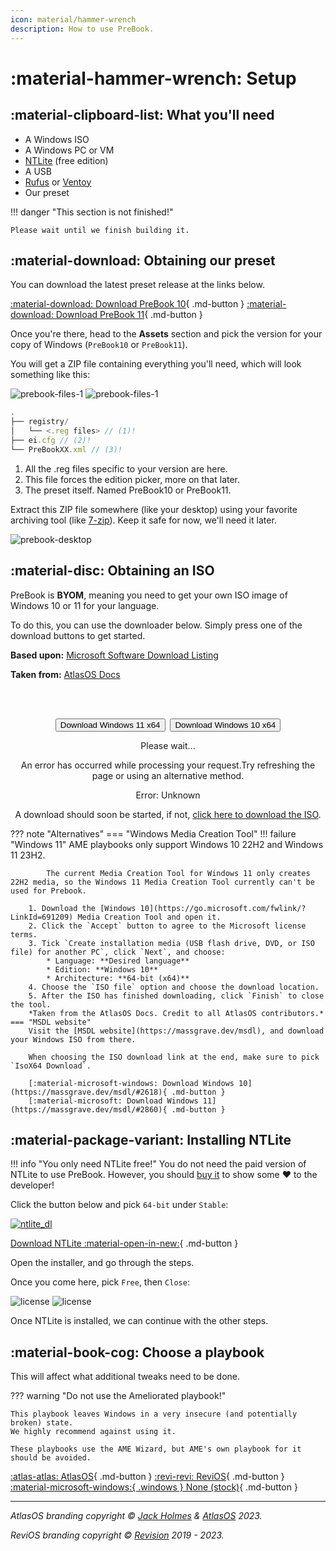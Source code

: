 ```yaml
---
icon: material/hammer-wrench
description: How to use PreBook.
---
```


# :material-hammer-wrench: Setup

## :material-clipboard-list: What you'll need

- A Windows ISO
- A Windows PC or VM
- [NTLite](https://ntlite.com) (free edition)
- A USB
- [Rufus](https://rufus.ie "Bootable USB creator for Windows") or [Ventoy](https://www.ventoy.net "Multiple ISOs on one USB stick!")
- Our preset

!!! danger "This section is not finished!"

    Please wait until we finish building it.

## :material-download: Obtaining our preset

You can download the latest preset release at the links below.

[:material-download: Download PreBook 10](https://github.com/Pre-Book/PreBook/releases/latest/download/PreBook10.zip){ .md-button } [:material-download: Download PreBook 11](https://github.com/Pre-Book/PreBook/releases/latest/download/PreBook11.zip){ .md-button }

Once you're there, head to the **Assets** section and pick the version for your copy of Windows (`PreBook10` or `PreBook11`).

You will get a ZIP file containing everything you'll need, which will look something like this:

![prebook-files-1](../assets/prebook-files-1.png#only-dark)
![prebook-files-1](../assets/prebook-files-1-light.png#only-light)

```js title="PreBookXX.zip"
.
├── registry/
│   └── <.reg files> // (1)!
├── ei.cfg // (2)!
└── PreBookXX.xml // (3)!
```

1.  All the .reg files specific to your version are here.
2.  This file forces the edition picker, more on that later.
3.  The preset itself. Named PreBook10 or PreBook11.

Extract this ZIP file somewhere (like your desktop) using your favorite archiving tool (like [7-zip](https://7-zip.org)). Keep it safe for now, we'll need it later.

![prebook-desktop](../assets/prebook-desktop.png)

## :material-disc: Obtaining an ISO

PreBook is **BYOM**, meaning you need to get your own ISO image of Windows 10 or 11 for your language.

To do this, you can use the downloader below. Simply press one of the download buttons to get started.

**Based upon:** [Microsoft Software Download Listing](https://github.com/massgravel/msdl)

**Taken from:** [AtlasOS Docs](https://github.com/Atlas-OS/docs/blob/master/docs/javascripts/msdl.js)


<br><br>

<!--
    This is based upon the Microsoft Software Download Listing website by massgravel on GitHub.
-->
<!--
    The JavaScript file that is used with this is licensed under GNU Affero General Public License v3.0,
    in accordance with the original project. https://github.com/massgravel/msdl/blob/main/LICENSE
-->
<!--
    This was taken from the AtlasOS docs. See the JavaScript: https://raw.githubusercontent.com/Atlas-OS/docs/master/docs/javascripts/msdl.js
-->

<center class="centerMsdl">
<div class="msdl-button-container">
    <button class="msdl-button" style="margin-right: 2px" onclick="getWindows(2860);">Download Windows 11 x64</button>
    <button class="msdl-button" style="margin-left: 2px" onclick="getWindows(2618);">Download Windows 10 x64</button>
</div>

<div id="msdl-ms-content"></div>

<div id="msdl-please-wait">
    <p>Please wait...</p>
</div>

<div id="msdl-processing-error">
    <p>An error has occurred while processing your request.Try refreshing the page or using an alternative method.</p>
    <p id="msdl-error-code">Error: Unknown</p>
</div>

<div id="msdl-download">
    <p>A download should soon be started, if not, <a id="msdl-download-link" href="about:blank">click here to download the ISO</a>.</p>
</div>

<input id="msdl-session-id" type="hidden">
</center>

??? note "Alternatives"
    === "Windows Media Creation Tool"
        !!! failure "Windows 11"
            AME playbooks only support Windows 10 22H2 and Windows 11 23H2.

            The current Media Creation Tool for Windows 11 only creates 22H2 media, so the Windows 11 Media Creation Tool currently can't be used for Prebook.

        1. Download the [Windows 10](https://go.microsoft.com/fwlink/?LinkId=691209) Media Creation Tool and open it.
        2. Click the `Accept` button to agree to the Microsoft license terms.
        3. Tick `Create installation media (USB flash drive, DVD, or ISO file) for another PC`, click `Next`, and choose:
            * Language: **Desired language**
            * Edition: **Windows 10**
            * Architecture: **64-bit (x64)**
        4. Choose the `ISO file` option and choose the download location.
        5. After the ISO has finished downloading, click `Finish` to close the tool.
        *Taken from the AtlasOS Docs. Credit to all AtlasOS contributors.*
    === "MSDL website"
        Visit the [MSDL website](https://massgrave.dev/msdl), and download your Windows ISO from there.

        When choosing the ISO download link at the end, make sure to pick `IsoX64 Download`.

        [:material-microsoft-windows: Download Windows 10](https://massgrave.dev/msdl/#2618){ .md-button }
        [:material-microsoft: Download Windows 11](https://massgrave.dev/msdl/#2860){ .md-button }

## :material-package-variant: Installing NTLite

!!! info "You only need NTLite free!"
    You do not need the paid version of NTLite to use PreBook. However, you should [buy it](https://www.ntlite.com/shop/) to show some :heart: to the developer!

Click the button below and pick `64-bit` under `Stable`:

[![ntlite_dl](../assets/ntlite_dl.png)](https://www.ntlite.com/download/)



[Download NTLite :material-open-in-new:](https://www.ntlite.com/download/){ .md-button }



Open the installer, and go through the steps.

Once you come here, pick `Free`, then `Close`:

![license](../assets/license.png#only-dark)
![license](../assets/license-light.png#only-light)

Once NTLite is installed, we can continue with the other steps.

## :material-book-cog: Choose a playbook

This will affect what additional tweaks need to be done.

??? warning "Do not use the Ameliorated playbook!"

    This playbook leaves Windows in a very insecure (and potentially broken) state. 
    We highly recommend against using it.
    
    These playbooks use the AME Wizard, but AME's own playbook for it should be avoided.

[:atlas-atlas: AtlasOS](playbooks/atlas.md){ .md-button } [:revi-revi: ReviOS](playbooks/revi.md){ .md-button } [:material-microsoft-windows:{ .windows } None (stock)](playbooks/stock.md){ .md-button }

-----

*AtlasOS branding copyright &copy; [Jack Holmes](https://jackholmes.zip) & [AtlasOS](https://atlasos.net) 2023.*  

*ReviOS branding copyright &copy; [Revision](https://revi.cc) 2019 - 2023.* 
